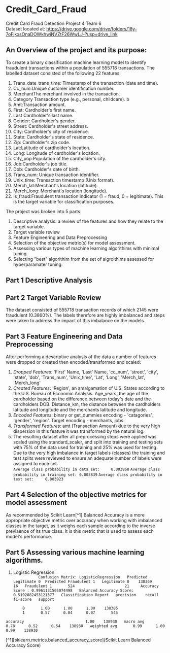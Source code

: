 # Credit_Card_Fraud  
Credit Card Fraud Detection Project 4 Team 6  
Dataset located at: https://drive.google.com/drive/folders/18y-7oFjkxsOnaDOWkhwiNVZtF26WwLJ-?usp=drive_link  
## An Overview of the project and its purpose:  
To create a binary classification machine learning model to identify fraudulent transactions within a population of 555718 transactions.  The labelled dataset consisted of the following 22 features:  

1. Trans_date_trans_time: Timestamp of the transaction (date and time).  
2. Cc_num:Unique customer identification number.  
3. MerchantThe merchant involved in the transaction.  
4. Category Transaction type (e.g., personal, childcare). b
5. Amt:Transaction amount.  
6. First: Cardholder's first name.  
7. Last Cardholder's last name.  
8. Gender: Cardholder's gender.  
9. Street: Cardholder's street address.  
10. City: Cardholder's city of residence.
11. State: Cardholder's state of residence.
12. Zip: Cardholder's zip code.
13. Lat:Latitude of cardholder's location.
14. Long: Longitude of cardholder's location.
15. City_pop:Population of the cardholder's city.
16. Job:Cardholder's job title.
17. Dob: Cardholder's date of birth.
18. Trans_num: Unique transaction identifier.
19. Unix_time: Transaction timestamp (Unix format).
20. Merch_lat:Merchant's location (latitude).
21. Merch_long: Merchant's location (longitude).
22. Is_fraud:Fraudulent transaction indicator (1 = fraud, 0 = legitimate). This is the target variable for classification purposes.

The project was broken into 5 parts.
1.  Descriptive analysis:  a review of the features and how they relate to the target variable.
2.  Target variable review  
3.  Feature Engineering and Data Preprocessing   
4.  Selection of the objective metric(s) for model assessment.
5.  Assessing various types of machine learning algorithims with minimal tuning.
6.  Selecting "best" algorithim from the set of algroithims assessed for hyperparamater tuning.

## Part 1 Descriptive Analysis  

## Part 2 Target Variable Review
The dataset consisted of 555718 transaction records of which 2145 were fraudulent (0.3860%).  The labels therefore are highly imbalanced and steps were taken to address the impact of this imbalance on the models.

## Part 3 Feature Engineering and Data Preprocessing
After performing a descriptive analysis of the data a number of features were dropped or created then encoded/transformed and scaled:   
1. *Dropped Features*: 'First' Name, 'Last' Name, 'cc_num', 'street', 'city', 'state', 'dob', 'Trans_num', 'Unix_time', 'Lat', 'Long', 'Merch_lat', 'Merch_long'
2. *Created Features*: 'Region', an amalgamation of U.S. States according to the  U.S. Bureau of Economic Analysis. Age_years, the age of the cardholder based on the difference between today's date and the cardholders DOB. Distance_km, the distance between the cardholders latitude and longitude and the merchants latitude and longitude.
3. *Encoded Features*: binary or get_dummies encoding - 'catagories', 'gender', 'region'. Target encoding - merchants, jobs.
4. *Transformed Features*: amt (Transaction Amount) due to the very high dispersion in this feature it was transformed by the natural log.
5. The resulting dataset after all preprocessing steps were applied was scaled using the standard_scaler, and split into training and testing sets with 75% of the data used for training and 25% was used for testing.  Due to the very high imbalance in target labels (classes) the training and test splits were reviewed to ensure an adequate number of labels were assigned to each set.  
                `Average class probability in data set:     0.003860`
                `Average class probability in training set: 0.003839`
                `Average class probability in test set:     0.003923`

## Part 4 Selection of the objective metrics for model assessment
As recommended by Scikit Learn[^1] Balanced Accuracy is a more appropriate objective metric over accuracy when working with imbalanced classes in the target, as it weighs each sample according to the inverse prevlaence of its true class.  It is this metric that is used to assess each model's performance.

## Part 5 Assessing various machine learning algorithms.
1. Logistic Regression  
`           Confusion Matrix: LogisticRegression  
            Predicted Legitimate 0	Predicted Fraudulent 1  
Legitimate 0	138369	                    16  
Fraudulent 1	   524	                    21    
Accuracy Score : 0.9961131505074498  
Balanced Accuracy Score: 0.5192082453121577  
Classification Report  
              precision    recall  f1-score   support`  

           0       1.00      1.00      1.00    138385  
           1       0.57      0.04      0.07       545  
`
    accuracy                           1.00    138930  
   macro avg       0.78      0.52      0.54    138930  
weighted avg       0.99      1.00      0.99    138930 `   

[^1][sklearn.metrics.balanced_accuracy_score](Scikit Learn Balanced Accuracy Score)  



